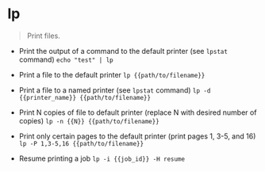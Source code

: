 # lp
> Print files.

- Print the output of a command to the default printer (see `lpstat` command)
`echo "test" | lp`

- Print a file to the default printer
`lp {{path/to/filename}}`

- Print a file to a named printer (see `lpstat` command)
`lp -d {{printer_name}} {{path/to/filename}}`

- Print N copies of file to default printer (replace N with desired number of copies)
`lp -n {{N}} {{path/to/filename}}`

- Print only certain pages to the default printer (print pages 1, 3-5, and 16)
`lp -P 1,3-5,16 {{path/to/filename}}`

- Resume printing a job
`lp -i {{job_id}} -H resume`
